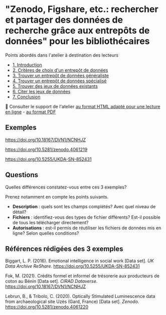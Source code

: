# "Zenodo, Figshare, etc.: rechercher et partager des données de recherche grâce aux entrepôts de données" pour les bibliothécaires

Points abordés dans l'atelier à destination des lecteurs

- [1. Introduction](https://github.com/fflamerie/atBU_entrepots_donnees/blob/master/content/atBU_donnees.md#1-introduction) 
- [2. Critères de choix d'un entrepôt de données](https://github.com/fflamerie/atBU_entrepots_donnees/blob/master/content/atBU_donnees.md#2-critères-de-choix-dun-entrepôt-de-données)   
- [3. Trouver un entrepôt de données généraliste](https://github.com/fflamerie/atBU_entrepots_donnees/blob/master/content/atBU_donnees.md#3-trouver-un-entrepôt-de-données-généraliste)   
- [4. Trouver un entrepôt de données spécialisé](https://github.com/fflamerie/atBU_entrepots_donnees/blob/master/content/atBU_donnees.md#4-trouver-un-entrepôt-de-données-spécialisé)   
- [5. Trouver des jeux de données existants](https://github.com/fflamerie/atBU_entrepots_donnees/blob/master/content/atBU_donnees.md#5-trouver-des-jeux-de-données-existants)   
- [6. Citer les jeux de données](https://github.com/fflamerie/atBU_entrepots_donnees/blob/master/content/atBU_donnees.md#6-citer-les-jeux-de-données)   
- [7. Conclusion](https://github.com/fflamerie/atBU_entrepots_donnees/blob/master/content/atBU_donnees.md#7-conclusion)   

:bookmark_tabs: Consulter le support de l'atelier [au format HTML adapté pour une lecture en ligne](https://github.com/fflamerie/atBU_entrepots_donnees/blob/master/content/atBU_donnees.md) - [au format PDF](https://github.com/fflamerie/atBU_entrepots_donnees/blob/master/content/atBU_donnees.pdf)

## Exemples

https://doi.org/10.18167/DVN1/NCNHJZ

https://doi.org/10.5281/zenodo.4061219

https://doi.org/10.5255/UKDA-SN-852431

## Questions

Quelles différences constatez-vous entre ces 3 exemples?

Prenez notamment en compte les points suivants.

* **Description** : quels sont les champs complétés? Avec quel niveau de détail?
* **Fichiers** : identifiez-vous des types de fichier différents? Est-il possible de tous les télécharger directement?
* **Autorisations** : est-il permis de réutiliser les fichiers de données mis en ligne? Selon quelles conditions?

## Références rédigées des 3 exemples

Biggart, L. P. (2016). Emotional intelligence in social work [Data set]. _UK Data Archive ReShare_. https://doi.org/10.5255/UKDA-SN-852431

Fok, M. (2021). Crédits formel et informel de trésorerie aux producteurs de coton au Bénin [Data set]. _CIRAD Dataverse_. https://doi.org/10.18167/DVN1/NCNHJZ

Lebrun, B., & Tribolo, C. (2020). Optically Stimulated Luminescence data from archaeological site Uzès (Gard, France) [Data set]. _Zenodo_. https://doi.org/10.5281/zenodo.4061220

